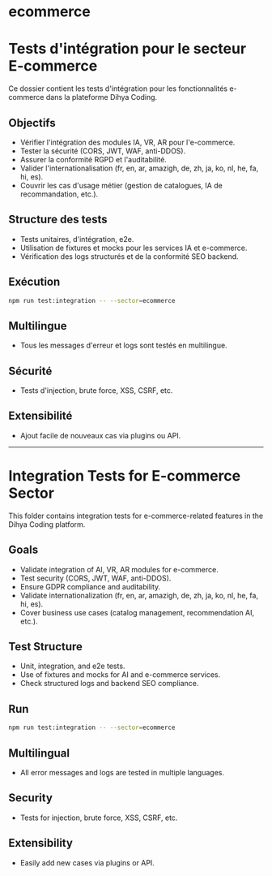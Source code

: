 # ecommerce

# Tests d'intégration pour le secteur E-commerce

Ce dossier contient les tests d'intégration pour les fonctionnalités e-commerce dans la plateforme Dihya Coding.

## Objectifs
- Vérifier l'intégration des modules IA, VR, AR pour l'e-commerce.
- Tester la sécurité (CORS, JWT, WAF, anti-DDOS).
- Assurer la conformité RGPD et l'auditabilité.
- Valider l'internationalisation (fr, en, ar, amazigh, de, zh, ja, ko, nl, he, fa, hi, es).
- Couvrir les cas d'usage métier (gestion de catalogues, IA de recommandation, etc.).

## Structure des tests
- Tests unitaires, d'intégration, e2e.
- Utilisation de fixtures et mocks pour les services IA et e-commerce.
- Vérification des logs structurés et de la conformité SEO backend.

## Exécution
```bash
npm run test:integration -- --sector=ecommerce
```

## Multilingue
- Tous les messages d'erreur et logs sont testés en multilingue.

## Sécurité
- Tests d'injection, brute force, XSS, CSRF, etc.

## Extensibilité
- Ajout facile de nouveaux cas via plugins ou API.

---

# Integration Tests for E-commerce Sector

This folder contains integration tests for e-commerce-related features in the Dihya Coding platform.

## Goals
- Validate integration of AI, VR, AR modules for e-commerce.
- Test security (CORS, JWT, WAF, anti-DDOS).
- Ensure GDPR compliance and auditability.
- Validate internationalization (fr, en, ar, amazigh, de, zh, ja, ko, nl, he, fa, hi, es).
- Cover business use cases (catalog management, recommendation AI, etc.).

## Test Structure
- Unit, integration, and e2e tests.
- Use of fixtures and mocks for AI and e-commerce services.
- Check structured logs and backend SEO compliance.

## Run
```bash
npm run test:integration -- --sector=ecommerce
```

## Multilingual
- All error messages and logs are tested in multiple languages.

## Security
- Tests for injection, brute force, XSS, CSRF, etc.

## Extensibility
- Easily add new cases via plugins or API.
